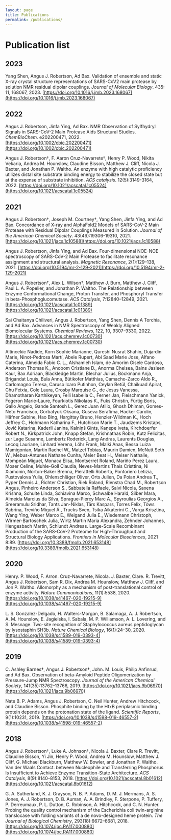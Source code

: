```yaml
---
layout: page
title: Publications
permalink: /publications/
---
```


# Publication list 

## 2023

Yang Shen, Angus J. Robertson, Ad Bax. Validation of ensemble and static X-ray crystal structure representations of SARS-CoV2 main protease by solution NMR residual dipolar couplings. *Journal of Molecular Biology*. 435: 11, 168067, 2023. [https://doi.org/10.1016/j.jmb.2023.168067](https://doi.org/10.1016/j.jmb.2023.168067)

## 2022

Angus J. Robertson, Jinfa Ying, Ad Bax. NMR Observation of Sylfhydryl Signals in SARS-CoV-2 Main Protease Aids Structural Studies. *ChemBioChem*. e202200471, 2022. [https://doi.org/10.1002/cbic.202200471](https://doi.org/10.1002/cbic.202200471)

Angus J. Robertson†, F. Aaron Cruz-Navarrete†, Henry P. Wood, Nikita Vekaria, Andrea M. Hounslow, Claudine Bisson, Matthew J. Cliff, Nicola J. Baxter, and Jonathan P. Waltho. An enzyme with high catalytic proficiency utilizes distal site substrate binding energy to stabilize the closed state but at the expense of substrate inhibition. *ACS catalysis*. 12(5):3149-3164, 2022. [https://doi.org/10.1021/acscatal.1c05524](https://doi.org/10.1021/acscatal.1c05524) 

## 2021

Angus J. Robertson†, Joseph M. Courtney†, Yang Shen, Jinfa Ying, and Ad Bax. Concordance of X-ray and AlphaFold2 Models of SARS-CoV-2 Main Protease with Residual Dipolar Couplings Measured in Solution. *Journal of the American Chemical Society*. 43(46):19306-19310, 2021. [https://doi.org/10.1021/jacs.1c10588](https://doi.org/10.1021/jacs.1c10588)

Angus J. Robertson, Jinfa Ying, and Ad Bax. Four-dimensional NOE-NOE spectroscopy of SARS-CoV-2 Main Protease to facilitate resonance assignment and structural analysis. *Magnetic Resonance*, 2(1):129–138, 2021. [https://doi.org/10.5194/mr-2-129-2021](https://doi.org/10.5194/mr-2-129-2021)

Angus J. Robertson†, Alex L. Wilson†, Matthew J. Burn, Matthew J. Cliff, Paul L. A. Popelier, and Jonathan P. Waltho. The Relationship between Enzyme Conformational Change, Proton Transfer, and Phosphoryl Transfer in beta-Phosphoglucomutase. *ACS Catalysis*, 7:12840–12849, 2021.  [https://doi.org/10.1021/acscatal.1c01389](https://doi.org/10.1021/acscatal.1c01389)

Sai Chaitanya Chiliveri, Angus J. Robertson, Yang Shen, Dennis A Torchia, and Ad Bax. Advances in NMR Spectroscopy of Weakly Aligned Biomolecular Systems. *Chemical Reviews*, 122, 10, 9307-9330, 2022. [https://doi.org/10.1021/acs.chemrev.1c00730](https://doi.org/10.1021/acs.chemrev.1c00730)

Altincekic Nadide, Korn Sophie Marianne, Qureshi Nusrat Shahin, Dujardin Marie, Ninot-Pedrosa Martí, Abele Rupert, Abi Saad Marie Jose, Alfano Caterina, Almeida Fabio C. L., Alshamleh Islam, de Amorim Gisele Cardoso, Anderson Thomas K., Anobom Cristiane D., Anorma Chelsea, Bains Jasleen Kaur, Bax Adriaan, Blackledge Martin, Blechar Julius, Böckmann Anja, Brigandat Louis, Bula Anna, Bütikofer Matthias, Camacho-Zarco Aldo R., Carlomagno Teresa, Caruso Icaro Putinhon, Ceylan Betül, Chaikuad Apirat, Chu Feixia, Cole Laura, Crosby Marquise G., de Jesus Vanessa, Dhamotharan Karthikeyan, Felli Isabella C., Ferner Jan, Fleischmann Yanick, Fogeron Marie-Laure, Fourkiotis Nikolaos K., Fuks Christin, Fürtig Boris, Gallo Angelo, Gande Santosh L., Gerez Juan Atilio, Ghosh Dhiman, Gomes-Neto Francisco, Gorbatyuk Oksana, Guseva Serafima, Hacker Carolin, Häfner Sabine, Hao Bing, Hargittay Bruno, Henzler-Wildman K., Hoch Jeffrey C., Hohmann Katharina F., Hutchison Marie T., Jaudzems Kristaps, Jović Katarina, Kaderli Janina, Kalniņš Gints, Kaņepe Iveta, Kirchdoerfer Robert N., Kirkpatrick John, Knapp Stefan, Krishnathas Robin, Kutz Felicitas, zur Lage Susanne, Lambertz Roderick, Lang Andras, Laurents Douglas, Lecoq Lauriane, Linhard Verena, Löhr Frank, Malki Anas, Bessa Luiza Mamigonian, Martin Rachel W., Matzel Tobias, Maurin Damien, McNutt Seth W., Mebus-Antunes Nathane Cunha, Meier Beat H., Meiser Nathalie, Mompeán Miguel, Monaca Elisa, Montserret Roland, Mariño Perez Laura, Moser Celine, Muhle-Goll Claudia, Neves-Martins Thais Cristtina, Ni Xiamonin, Norton-Baker Brenna, Pierattelli Roberta, Pontoriero Letizia, Pustovalova Yulia, Ohlenschläger Oliver, Orts Julien, Da Poian Andrea T., Pyper Dennis J., Richter Christian, Riek Roland, Rienstra Chad M., Robertson Angus, Pinheiro Anderson S., Sabbatella Raffaele, Salvi Nicola, Saxena Krishna, Schulte Linda, Schiavina Marco, Schwalbe Harald, Silber Mara, Almeida Marcius da Silva, Sprague-Piercy Marc A., Spyroulias Georgios A., Sreeramulu Sridhar, Tants Jan-Niklas, Tārs Kaspars, Torres Felix, Töws Sabrina, Treviño Miguel Á., Trucks Sven, Tsika Aikaterini C., Varga Krisztina, Wang Ying, Weber Marco E., Weigand Julia E., Wiedemann Christoph, Wirmer-Bartoschek Julia, Wirtz Martin Maria Alexandra, Zehnder Johannes, Hengesbach Martin, Schlundt Andreas. Large-Scale Recombinant Production of the SARS-CoV-2 Proteome for High-Throughput and Structural Biology Applications. *Frontiers in Molecular Biosciences*, 2021 8:89. [https://doi.org/10.3389/fmolb.2021.653148](https://doi.org/10.3389/fmolb.2021.653148)

## 2020

Henry. P. Wood, F. Arron. Cruz-Navarrete, Nicola. J. Baxter, Clare. R. Trevitt, Angus J. Robertson, Sam R. Dix, Andrea M. Hounslow, Matthew J. Cliff, and Jon P. Waltho. Allomorphy as a mechanism of post-translational control of enzyme activity. *Nature Communications*, 11(1):5538, 2020.  [https://doi.org/10.1038/s41467-020-19215-9](https://doi.org/10.1038/s41467-020-19215-9)

L. S. Gonzalez-Delgado, H. Walters-Morgan, B. Salamaga, A. J. Robertson, A. M. Hounslow, E. Jagielska, I. Sabala, M. P. Williamson, A. L. Lovering, and S. Mesnage. Two-site recognition of Staphylococcus aureus peptidoglycan by lysostaphin SH3b. *Nature Chemical Biology*, 16(1):24–30, 2020. [https://doi.org/10.1038/s41589-019-0393-4](https://doi.org/10.1038/s41589-019-0393-4)

## 2019

C. Ashley Barnes†, Angus J. Robertson†, John. M. Louis, Philip Anfinrud, and Ad Bax. Observation of beta-Amyloid Peptide Oligomerization by Pressure-Jump NMR Spectroscopy. *Journal of the American Chemical Society*, 141(35):13762–13766, 2019. [https://doi.org/10.1021/jacs.9b06970](https://doi.org/10.1021/jacs.9b06970)

Nate B. P. Adams, Angus J. Robertson, C. Neil Hunter, Andrew Hitchcock, and Claudine Bisson. Phosphite binding by the HtxB periplasmic binding protein depends on the protonation state of the ligand. *Scientific Reports*, 9(1):10231, 2019. [https://doi.org/10.1038/s41598-019-46557-2](https://doi.org/10.1038/s41598-019-46557-2)

## 2018

Angus J. Robertson†, Luke A. Johnson†, Nicola J. Baxter, Clare R. Trevitt, Claudine Bisson, Yi Jin, Henry P. Wood, Andrea M. Hounslow, Matthew J. Cliff, G. Michael Blackburn, Matthew W. Bowler, and Jonathan P. Waltho. Van der Waals Contact. between Nucleophile and Transferring Phosphorus Is Insufficient to Achieve Enzyme Transition-State Architecture. *ACS Catalysis*, 8(9):8140–8153, 2018. [https://doi.org/10.1021/acscatal.8b01612](https://doi.org/10.1021/acscatal.8b01612)

G. A. Sutherland, K. J. Grayson, N. B. P. Adams, D. M. J. Mermans, A. S. Jones, A. J. Robertson, D. B. Auman, A. A. Brindley, F. Sterpone, P. Tuffery, P. Derreumaux, P. L. Dutton, C. Robinson, A. Hitchcock, and C. N. Hunter. Probing the quality control mechanism of the Escherichia coli twin-arginine translocase with folding variants of a de novo-designed heme protein. *The Journal of Biological Chemistry*, 293(18):6672–6681, 2018. [https://doi.org/10.1074/jbc.RA117.000880](https://doi.org/10.1074/jbc.RA117.000880)




